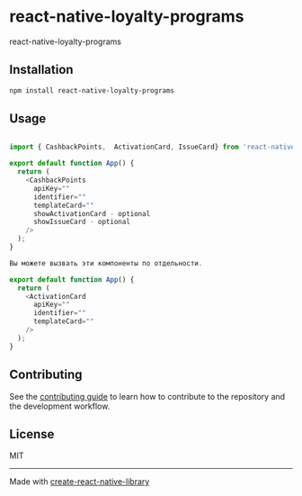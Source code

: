 # react-native-loyalty-programs

react-native-loyalty-programs

## Installation

```sh
npm install react-native-loyalty-programs
```

## Usage

```js

import { CashbackPoints,  ActivationCard, IssueCard} from 'react-native-loyalty-programs';

export default function App() {
  return (
    <CashbackPoints
      apiKey=""
      identifier=""
      templateCard=""
      showActivationCard - optional
      showIssueCard - optional
    />
  );
}

Вы можете вызвать эти компоненты по отдельности.

export default function App() {
  return (
    <ActivationCard
      apiKey=""
      identifier=""
      templateCard=""
    />
  );
}

```

## Contributing

See the [contributing guide](CONTRIBUTING.md) to learn how to contribute to the repository and the development workflow.

## License

MIT

---

Made with [create-react-native-library](https://github.com/callstack/react-native-builder-bob)
